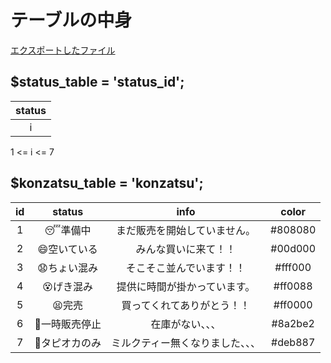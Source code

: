# テーブルの中身
[エクスポートしたファイル](konzatsunow_konzatsu.sql)

## $status_table = 'status_id';
| status |
| :----: |
| i |

1 <= i <= 7

## $konzatsu_table = 'konzatsu';
| id | status | info | color |
| :----: | :----: | :----: | :----: |
| 1 | 😴準備中 | まだ販売を開始していません。 | #808080 |
| 2 | 😄空いている | みんな買いに来て！！ | #00d000 |
| 3 | 😧ちょい混み | そこそこ並んでいます！！ | #fff000 |
| 4 | 😵げき混み | 提供に時間が掛かっています。 | #ff0088 |
| 5 | 😫完売 | 買ってくれてありがとう！！ | #ff0000 |
| 6 | 🥺一時販売停止 | 在庫がない、、、| #8a2be2 |
| 7 | 🧋タピオカのみ | ミルクティー無くなりました、、、 | #deb887 |
